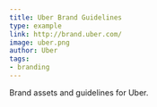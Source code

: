 ```yaml
---
title: Uber Brand Guidelines
type: example
link: http://brand.uber.com/
image: uber.png
author: Uber
tags:
- branding
---
```


Brand assets and guidelines for Uber.
